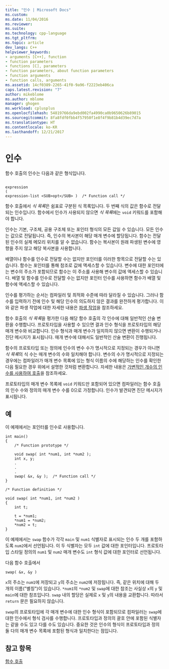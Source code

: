 ```yaml
---
title: "인수 | Microsoft Docs"
ms.custom: 
ms.date: 11/04/2016
ms.reviewer: 
ms.suite: 
ms.technology: cpp-language
ms.tgt_pltfrm: 
ms.topic: article
dev_langs: C++
helpviewer_keywords:
- arguments [C++], function
- function parameters
- functions [C], parameters
- function parameters, about function parameters
- function arguments
- function calls, arguments
ms.assetid: 14cf0389-2265-41f0-9a96-f2223eb406ca
caps.latest.revision: "7"
author: mikeblome
ms.author: mblome
manager: ghogen
ms.workload: cplusplus
ms.openlocfilehash: 54819766da9ebd002fa4990ca0b9650626b89015
ms.sourcegitcommit: 8fa8fdf0fbb4f57950f1e8f4f9b81b4d39ec7d7a
ms.translationtype: HT
ms.contentlocale: ko-KR
ms.lasthandoff: 12/21/2017
---
```

# <a name="arguments"></a>인수
함수 호출의 인수는 다음과 같은 형식입니다.  
  
```  
  
expression  
(  
expression-list <SUB>opt</SUB> )  /* Function call */  
```  
  
 함수 호출에서 *식 목록*은 쉼표로 구분된 식 목록입니다. 두 번째 식의 값은 함수로 전달되는 인수입니다. 함수에서 인수가 사용되지 않으면 *식 목록*에는 `void` 키워드를 포함해야 합니다.  
  
 인수는 기본, 구조체, 공용 구조체 또는 포인터 형식의 모든 값일 수 있습니다. 모든 인수는 값으로 전달됩니다. 즉, 인수의 복사본이 해당 매개 변수에 할당됩니다. 함수는 전달된 인수의 실제 메모리 위치를 알 수 없습니다. 함수는 복사본이 원래 파생된 변수에 영향을 주지 않고 해당 복사본을 사용합니다.  
  
 배열이나 함수를 인수로 전달할 수는 없지만 포인터를 이러한 항목으로 전달할 수는 있습니다. 함수는 포인터를 통해 참조로 값에 액세스할 수 있습니다. 변수에 대한 포인터에는 변수의 주소가 포함되므로 함수는 이 주소를 사용해 변수의 값에 액세스할 수 있습니다. 배열 및 함수를 인수로 전달할 수는 없지만 포인터 인수를 사용하면 함수가 배열 및 함수에 액세스할 수 있습니다.  
  
 인수를 평가하는 순서는 컴파일러 및 최적화 수준에 따라 달라질 수 있습니다. 그러나 함수를 입력하기 전에 인수 및 해당 인수의 의도하지 않은 결과를 완전하게 평가합니다. 이와 같은 파생 작업에 대한 자세한 내용은 [파생 작업](../c-language/side-effects.md)을 참조하세요.  
  
 함수 호출의 *식 목록*을 평가한 다음 해당 함수 호출의 각 인수에 대해 일반적인 산술 변환을 수행합니다. 프로토타입을 사용할 수 있으면 결과 인수 형식을 프로토타입의 해당 매개 변수와 비교합니다. 인수 형식과 매개 변수가 일치하지 않으면 변환이 수행되거나 진단 메시지가 표시됩니다. 매개 변수에 대해서도 일반적인 산술 변환이 진행됩니다.  
  
 함수의 프로토타입 또는 정의에 인수의 변수 수가 명시적으로 지정되는 경우가 아니면 *식 목록*의 식 수는 매개 변수의 수와 일치해야 합니다. 변수의 수가 명시적으로 지정되는 경우에는 컴파일러가 매개 변수 목록에 있는 형식 이름의 수에 해당하는 인수를 확인한 다음 필요한 경우 위에서 설명한 것처럼 변환합니다. 자세한 내용은 [가변적인 개수의 인수를 사용하여 호출](../c-language/calls-with-a-variable-number-of-arguments.md)을 참조하세요.  
  
 프로토타입의 매개 변수 목록에 `void` 키워드만 포함되어 있으면 컴파일러는 함수 호출의 인수 수와 정의의 매개 변수 수를 0으로 가정합니다. 인수가 발견되면 진단 메시지가 표시됩니다.  
  
## <a name="example"></a>예  
 이 예제에서는 포인터를 인수로 사용합니다.  
  
```  
int main()  
{  
    /* Function prototype */  
  
    void swap( int *num1, int *num2 );  
    int x, y;  
    .  
    .  
    .  
    swap( &x, &y );  /* Function call */  
}  
  
/* Function definition */  
  
void swap( int *num1, int *num2 )  
{  
    int t;  
  
    t = *num1;  
    *num1 = *num2;  
    *num2 = t;  
}  
```  
  
 이 예제에서는 `swap` 함수가 각각 `main` 및 `num1` 식별자로 표시되는 인수 두 개를 포함하도록 `num2`에서 선언됩니다. 이 두 식별자는 모두 `int` 값에 대한 포인터입니다. 프로토타입 스타일 정의의 `num1` 및 `num2` 매개 변수도 `int` 형식 값에 대한 포인터로 선언됩니다.  
  
 다음 함수 호출에서  
  
```  
swap( &x, &y )  
```  
  
 `x`의 주소는 `num1`에 저장되고 `y`의 주소는 `num2`에 저장됩니다. 즉, 같은 위치에 대해 두 개의 이름("별칭")이 있습니다. `*num1`의 `*num2` 및 `swap`에 대한 참조는 사실상 `x`의 `y` 및 `main`에 대한 참조입니다. `swap` 내의 할당은 실제로 `x` 및 `y`의 내용을 교환합니다. 따라서 `return` 문은 필요하지 않습니다.  
  
 `swap`의 프로토타입에 각 매개 변수에 대한 인수 형식이 포함되므로 컴파일러는 `swap`에 대한 인수에서 형식 검사를 수행합니다. 프로토타입과 정의의 괄호 안에 포함된 식별자는 같을 수도 있고 다를 수도 있습니다. 중요한 것은 인수의 형식이 프로토타입과 정의 둘 다의 매개 변수 목록에 포함된 형식과 일치한다는 점입니다.  
  
## <a name="see-also"></a>참고 항목  
 [함수 호출](../c-language/function-calls.md)